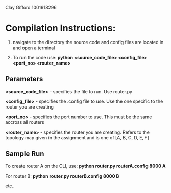 Clay Gifford
1001918296

# Compilation Instructions:

1. navigate to the directory the source code and config files are located in and open a terminal

2. To run the code use: **python <source_code_file> <config_file> <port_no> <router_name>**

## Parameters

**<source_code_file>** - specifies the file to run. Use router.py

**<config_file>** - specifies the .config file to use. Use the one specific to the router you are creating

**<port_no>** - specifies the port number to use. This must be the same accross all routers

**<router_name>** - specifies the router you are creating. Refers to the topology map given in the assignment and is one of [A, B, C, D, E, F]

## Sample Run

To create router A on the CLI, use: **python router.py routerA.config 8000 A**

For router B: **python router.py routerB.config 8000 B**

etc..

